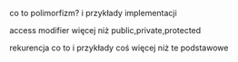 co to polimorfizm? i przykłady implementacji

access modifier więcej niż public,private,protected

rekurencja co to i przykłady coś więcej niż te podstawowe

